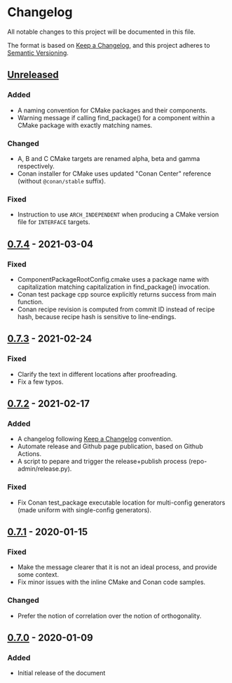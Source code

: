 # Changelog
All notable changes to this project will be documented in this file.

The format is based on [Keep a Changelog](https://keepachangelog.com/en/1.0.0/),
and this project adheres to [Semantic Versioning](https://semver.org/spec/v2.0.0.html).

## [Unreleased]
### Added
- A naming convention for CMake packages and their components.
- Warning message if calling find_package() for a component within a CMake package
with exactly matching names.

### Changed
- A, B and C CMake targets are renamed alpha, beta and gamma respectively.
- Conan installer for CMake uses updated "Conan Center" reference (without `@conan/stable` suffix).

### Fixed
- Instruction to use `ARCH_INDEPENDENT` when producing a CMake version file for `INTERFACE`  targets.

## [0.7.4] - 2021-03-04
### Fixed
- ComponentPackageRootConfig.cmake uses a package name with capitalization
matching capitalization in find_package() invocation.
- Conan test package cpp source explicitly returns success from main function.
- Conan recipe revision is computed from commit ID instead of recipe hash,
because recipe hash is sensitive to line-endings.

## [0.7.3] - 2021-02-24
### Fixed
- Clarify the text in different locations after proofreading.
- Fix a few typos.

## [0.7.2] - 2021-02-17
### Added
- A changelog following [Keep a Changelog](https://keepachangelog.com/en/1.0.0/) convention.
- Automate release and Github page publication, based on Github Actions.
- A script to pepare and trigger the release+publish process (repo-admin/release.py).

### Fixed
- Fix Conan test_package executable location for multi-config generators
(made uniform with single-config generators).

## [0.7.1] - 2020-01-15
### Fixed
- Make the message clearer that it is not an ideal process, and provide some context.
- Fix minor issues with the inline CMake and Conan code samples.

### Changed
- Prefer the notion of correlation over the notion of orthogonality.

## [0.7.0] - 2020-01-09
### Added
- Initial release of the document

[Unreleased]: https://github.com/Adnn/ModernCppComponent/compare/v0.7.4...HEAD
[0.7.4]: https://github.com/Adnn/ModernCppComponent/compare/v0.7.3...v0.7.4
[0.7.3]: https://github.com/Adnn/ModernCppComponent/compare/v0.7.2...v0.7.3
[0.7.2]: https://github.com/Adnn/ModernCppComponent/compare/v0.7.1...v0.7.2
[0.7.1]: https://github.com/Adnn/ModernCppComponent/compare/v0.7.0...v0.7.1
[0.7.0]: https://github.com/Adnn/ModernCppComponent/releases/tag/v0.7.0
